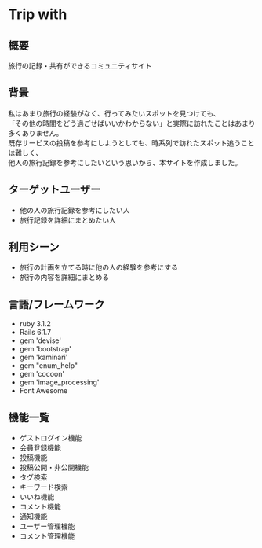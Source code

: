 # Trip with



## 概要
旅行の記録・共有ができるコミュニティサイト

## 背景
私はあまり旅行の経験がなく、行ってみたいスポットを見つけても、<br>
「その他の時間をどう過ごせばいいかわからない」と実際に訪れたことはあまり多くありません。<br>
既存サービスの投稿を参考にしようとしても、時系列で訪れたスポット追うことは難しく、<br>
他人の旅行記録を参考にしたいという思いから、本サイトを作成しました。

## ターゲットユーザー
* 他の人の旅行記録を参考にしたい人
* 旅行記録を詳細にまとめたい人

## 利用シーン
* 旅行の計画を立てる時に他の人の経験を参考にする
* 旅行の内容を詳細にまとめる


## 言語/フレームワーク
* ruby 3.1.2
* Rails 6.1.7
* gem 'devise'
* gem 'bootstrap'
* gem 'kaminari'
* gem "enum_help"
* gem 'cocoon'
* gem 'image_processing'
* Font Awesome


## 機能一覧
* ゲストログイン機能
* 会員登録機能
* 投稿機能
* 投稿公開・非公開機能
* タグ検索
* キーワード検索
* いいね機能
* コメント機能
* 通知機能
* ユーザー管理機能
* コメント管理機能
